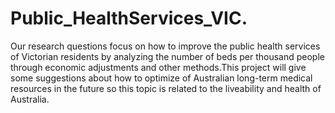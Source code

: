 # Public_HealthServices_VIC.
Our research questions focus on how to improve the public health services of Victorian residents by analyzing the number of beds per thousand people through economic adjustments and other methods.This project will give some suggestions about how to optimize of Australian long-term medical resources in the future so this topic is related to the liveability and health of Australia.
